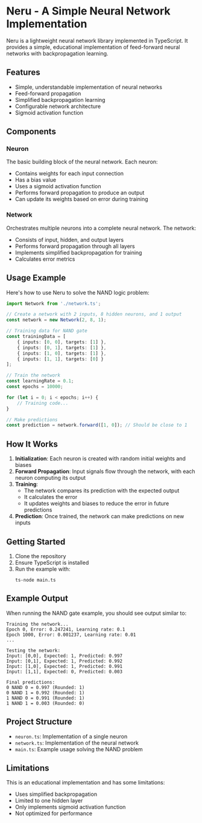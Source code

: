 # Neru - A Simple Neural Network Implementation

Neru is a lightweight neural network library implemented in TypeScript. It provides a simple, educational implementation of feed-forward neural networks with backpropagation learning.

## Features

- Simple, understandable implementation of neural networks
- Feed-forward propagation
- Simplified backpropagation learning
- Configurable network architecture
- Sigmoid activation function

## Components

### Neuron

The basic building block of the neural network. Each neuron:
- Contains weights for each input connection
- Has a bias value
- Uses a sigmoid activation function
- Performs forward propagation to produce an output
- Can update its weights based on error during training

### Network

Orchestrates multiple neurons into a complete neural network. The network:
- Consists of input, hidden, and output layers
- Performs forward propagation through all layers
- Implements simplified backpropagation for training
- Calculates error metrics

## Usage Example

Here's how to use Neru to solve the NAND logic problem:

```typescript
import Network from './network.ts';

// Create a network with 2 inputs, 8 hidden neurons, and 1 output
const network = new Network(2, 8, 1);

// Training data for NAND gate
const trainingData = [
    { inputs: [0, 0], targets: [1] },
    { inputs: [0, 1], targets: [1] },
    { inputs: [1, 0], targets: [1] },
    { inputs: [1, 1], targets: [0] }
];

// Train the network
const learningRate = 0.1;
const epochs = 10000;

for (let i = 0; i < epochs; i++) {
    // Training code...
}

// Make predictions
const prediction = network.forward([1, 0]); // Should be close to 1
```

## How It Works

1. **Initialization**: Each neuron is created with random initial weights and biases
2. **Forward Propagation**: Input signals flow through the network, with each neuron computing its output
3. **Training**: 
   - The network compares its prediction with the expected output
   - It calculates the error
   - It updates weights and biases to reduce the error in future predictions
4. **Prediction**: Once trained, the network can make predictions on new inputs

## Getting Started

1. Clone the repository
2. Ensure TypeScript is installed
3. Run the example with:
   ```
   ts-node main.ts
   ```

## Example Output

When running the NAND gate example, you should see output similar to:

```
Training the network...
Epoch 0, Error: 0.247241, Learning rate: 0.1
Epoch 1000, Error: 0.001237, Learning rate: 0.01
...

Testing the network:
Input: [0,0], Expected: 1, Predicted: 0.997
Input: [0,1], Expected: 1, Predicted: 0.992
Input: [1,0], Expected: 1, Predicted: 0.991
Input: [1,1], Expected: 0, Predicted: 0.003

Final predictions:
0 NAND 0 = 0.997 (Rounded: 1)
0 NAND 1 = 0.992 (Rounded: 1)
1 NAND 0 = 0.991 (Rounded: 1)
1 NAND 1 = 0.003 (Rounded: 0)
```

## Project Structure

- `neuron.ts`: Implementation of a single neuron
- `network.ts`: Implementation of the neural network
- `main.ts`: Example usage solving the NAND problem

## Limitations

This is an educational implementation and has some limitations:
- Uses simplified backpropagation
- Limited to one hidden layer
- Only implements sigmoid activation function
- Not optimized for performance

